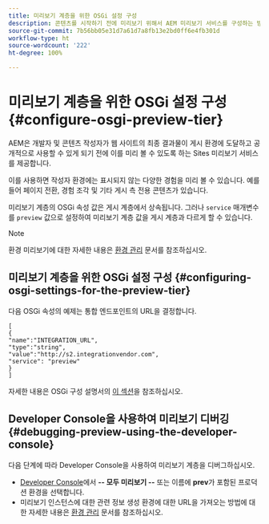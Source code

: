 ```yaml
---
title: 미리보기 계층을 위한 OSGi 설정 구성
description: 콘텐츠를 시작하기 전에 미리보기 위해서 AEM 미리보기 서비스를 구성하는 방법에 대해서 알아봅니다.
source-git-commit: 7b56bb05e31d7a61d7a8fb13e2bd0ff6e4fb301d
workflow-type: ht
source-wordcount: '222'
ht-degree: 100%

---
```



# 미리보기 계층을 위한 OSGi 설정 구성 {#configure-osgi-preview-tier}

AEM은 개발자 및 콘텐츠 작성자가 웹 사이트의 최종 결과물이 게시 환경에 도달하고 공개적으로 사용할 수 있게 되기 전에 이를 미리 볼 수 있도록 하는 Sites 미리보기 서비스를 제공합니다.

이를 사용하면 작성자 환경에는 표시되지 않는 다양한 경험을 미리 볼 수 있습니다. 예를 들어 페이지 전환, 경험 조각 및 기타 게시 측 전용 콘텐츠가 있습니다.

미리보기 계층의 OSGi 속성 값은 게시 계층에서 상속됩니다. 그러나 `service` 매개변수를 `preview` 값으로 설정하여 미리보기 계층 값을 게시 계층과 다르게 할 수 있습니다.

>[!NOTE]
>
>환경 미리보기에 대한 자세한 내용은 [환경 관리](/help/implementing/cloud-manager/manage-environments.md#access-preview-service) 문서를 참조하십시오.

## 미리보기 계층을 위한 OSGi 설정 구성 {#configuring-osgi-settings-for-the-preview-tier}

다음 OSGi 속성의 예제는 통합 엔드포인트의 URL을 결정합니다.

```
[
{
"name":"INTEGRATION_URL",
"type":"string",
"value":"http://s2.integrationvendor.com",
"service": "preview"
}
]
```

자세한 내용은 OSGi 구성 설명서의 [이 섹션](/help/implementing/deploying/configuring-osgi.md#author-vs-publish-configuration)을 참조하십시오.

## Developer Console을 사용하여 미리보기 디버깅 {#debugging-preview-using-the-developer-console}

다음 단계에 따라 Developer Console을 사용하여 미리보기 계층을 디버그하십시오.

* [Developer Console](/help/implementing/developing/introduction/development-guidelines.md#aem-as-a-cloud-service-development-tools)에서 **-- 모두 미리보기 --** 또는 이름에 **prev**&#x200B;가 포함된 프로덕션 환경을 선택합니다.
* 미리보기 인스턴스에 대한 관련 정보 생성
환경에 대한 URL을 가져오는 방법에 대한 자세한 내용은 [환경 관리](/help/implementing/cloud-manager/manage-environments.md) 문서를 참조하십시오.
